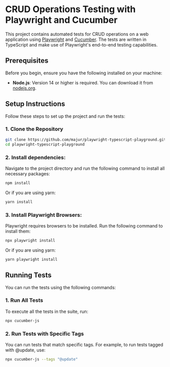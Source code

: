 # CRUD Operations Testing with Playwright and Cucumber

This project contains automated tests for CRUD operations on a web application using [Playwright](https://playwright.dev/) and [Cucumber](https://cucumber.io/). The tests are written in TypeScript and make use of Playwright's end-to-end testing capabilities.

## Prerequisites

Before you begin, ensure you have the following installed on your machine:

- **Node.js**: Version 14 or higher is required. You can download it from [nodejs.org](https://nodejs.org/).

## Setup Instructions

Follow these steps to set up the project and run the tests:

### 1. Clone the Repository

```bash
git clone https://github.com/majur/playwright-typescript-playground.git
cd playwright-typescript-playground
```


### 2. Install dependencies:
Navigate to the project directory and run the following command to install all necessary packages:

```bash
npm install
```
Or if you are using yarn:

```bash
yarn install
```

### 3. Install Playwright Browsers:
Playwright requires browsers to be installed. Run the following command to install them:

```bash
npx playwright install
```

Or if you are using yarn:

```bash
yarn playwright install
```

## Running Tests

You can run the tests using the following commands:

### 1. Run All Tests
To execute all the tests in the suite, run:

```bash
npx cucumber-js
```

### 2. Run Tests with Specific Tags
You can run tests that match specific tags. For example, to run tests tagged with @update, use:

```bash
npx cucumber-js --tags "@update"
```
